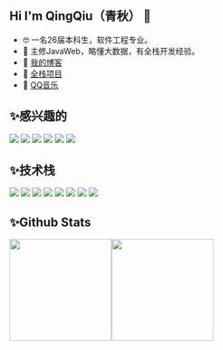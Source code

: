 ## Hi I'm QingQiu（青秋） 👋

- 🤓 一名26届本科生，软件工程专业。
- 📖 主修JavaWeb，略懂大数据，有全栈开发经验。
- 🔖 [我的博客](https://blog.csdn.net/qq_73181349)
- 🎊 [全栈项目](http://aigeek.icu)
- 🤖 [QQ音乐](https://c6.y.qq.com/base/fcgi-bin/u?__=g191QBc0TmaI)


## ✨感兴趣的
 ![](https://img.shields.io/badge/AIGC-FFFFFF?style=for-the-badge)
 ![](https://img.shields.io/badge/移动端开发-FFFFFF?style=for-the-badge)
 ![](https://img.shields.io/badge/应用出海-FFFFFF?style=for-the-badge)
 ![](https://img.shields.io/badge/跨境电商-FFFFFF?style=for-the-badge)
 ![](https://img.shields.io/badge/创业-FFFFFF?style=for-the-badge)
 ![](https://img.shields.io/badge/自媒体-FFFFFF?style=for-the-badge)
 
  

## ✨技术栈
 ![](https://img.shields.io/badge/Java-000000?style=plastic&logo=java&logoColor=FE5F50)
 ![](https://img.shields.io/badge/spring-000000?style=plastic&logo=spring&logoColor=2AF598)
 ![](https://img.shields.io/badge/nextjs-000000?style=plastic&logo=nextdotjs&logoColor=white)
 ![](https://img.shields.io/badge/typescript-000000?style=plastic&logo=typescript&logoColor=0093E9)
 ![](https://img.shields.io/badge/antdesign-000000?style=plastic&logo=antdesign&logoColor=52ACFF)
 ![](https://img.shields.io/badge/React-000000?style=plastic&logo=React&logoColor=green)
 ![](https://img.shields.io/badge/umi-000000?style=plastic&logo=umami&logoColor=08AEEA)
![](https://img.shields.io/badge/hadoop-000000?style=plastic&logo=apachehadoop&logoColor=yellow)

## ✨Github Stats
<img align="" height="180px" src="https://github-readme-stats-sigma.vercel.app/api?username=QingQiuGeek&show_icons=true&count_private=true&include_all_commits=true&hide_title=true&line_height=21&bg_color=0,EC6C6C,FFD479,FFFC79,73FA79&theme=graywhite&locale=cn"/><img align="" height="180px" src="https://github-readme-stats-sigma.vercel.app/api/top-langs/?username=QingQiuGeek&hide_title=true&hide_border=true&layout=compact&bg_color=0,73FA79,73FDFF,D783FF&theme=graywhite&locale=cn"/>
